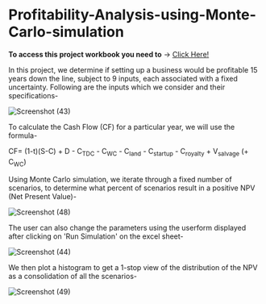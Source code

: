 # Profitability-Analysis-using-Monte-Carlo-simulation

**To access this project workbook you need to** -> [Click Here!](https://github.com/pranavtumkur/Profitability-Analysis-using-Monte-Carlo-simulation/raw/main/Profitability-Analysis-Tumkur-Monte%20Carlo.xlsm)

In this project, we determine if setting up a business would be profitable 15 years down the line, subject to 9 inputs, each associated with a fixed uncertainty. Following are the inputs which we consider and their specifications-

![Screenshot (43)](https://user-images.githubusercontent.com/65482013/103472748-17e26900-4db7-11eb-8ce0-cf0141c7110f.png)

To calculate the Cash Flow (CF) for a particular year, we will use the formula-

CF= (1-t)(S-C) + D - C<sub>TDC</sub> - C<sub>WC</sub> - C<sub>land</sub> - C<sub>startup</sub> - C<sub>royalty</sub> + V<sub>salvage</sub> (+ C<sub>WC</sub>)

Using Monte Carlo simulation, we iterate through a fixed number of scenarios, to determine what percent of scenarios result in a positive NPV (Net Present Value)-

![Screenshot (48)](https://user-images.githubusercontent.com/65482013/103472861-76f4ad80-4db8-11eb-8674-c7831bc374b2.png)

The user can also change the parameters using the userform displayed after clicking on 'Run Simulation' on the excel sheet-

![Screenshot (44)](https://user-images.githubusercontent.com/65482013/103472821-0057b000-4db8-11eb-810c-5ee26b1bcb12.png)

We then plot a histogram to get a 1-stop view of the distribution of the NPV as a consolidation of all the scenarios-

![Screenshot (49)](https://user-images.githubusercontent.com/65482013/103472857-63e1dd80-4db8-11eb-8f3c-2832b8f62cca.png)

